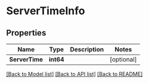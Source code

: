 # ServerTimeInfo

## Properties
Name | Type | Description | Notes
------------ | ------------- | ------------- | -------------
**ServerTime** | **int64** |  | [optional] 

[[Back to Model list]](../README.md#documentation-for-models) [[Back to API list]](../README.md#documentation-for-api-endpoints) [[Back to README]](../README.md)


